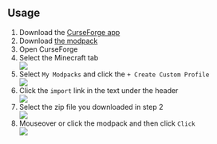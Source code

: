 ## Usage
<ol>
  <li>Download the <a href="https://www.curseforge.com/download/app">CurseForge app</a></li>
  <li>Download <a href="https://drive.google.com/file/d/1H5STSdLaAnqypPtciCRE5_qIliyNJTy8/view?usp=sharing">the modpack</a></li>
  <li>Open CurseForge</li>
  <li>Select the Minecraft tab</li>
  <img src="https://github.com/aerlingsson/MinecraftPrivateModPackUpdater/assets/34278730/c03eed13-457f-48a3-b7f8-4f83cb1f6824">
  <li>Select <code>My Modpacks</code> and click the <code>+ Create Custom Profile</code></li>
  <img src="https://github.com/aerlingsson/MinecraftPrivateModPackUpdater/assets/34278730/bf133470-15b5-4a73-9cf6-5579cc6aa9fd">
  <li>Click the <code>import</code> link in the text under the header</li>
  <img src="https://github.com/aerlingsson/MinecraftPrivateModPackUpdater/assets/34278730/3a2a9768-fc21-4fb1-ba81-5b81b5d377b5">
  <li>Select the zip file you downloaded in step 2</li>
  <img src="https://github.com/aerlingsson/MinecraftPrivateModPackUpdater/assets/34278730/95f22bc2-bc83-4746-ada0-10d47b1f85a5">
  <li>Mouseover or click the modpack and then click <code>Click</code></li>
  <img src="https://github.com/aerlingsson/MinecraftPrivateModPackUpdater/assets/34278730/0df35280-c5eb-48b0-b989-9546fda3d054">
</ol>
